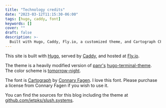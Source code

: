 ```yaml
---
title: "Technology credits"
date: "2023-03-12T11:15:30-06:00"
tags: [hugo, caddy, font]
keywords: []
cover: ""
draft: false
description: >-
  Built with Hugo, Caddy, Fly.io, a customized theme, and Cartograph CF
---
```


This site is built with [Hugo](https://gohugo.io/), served by
[Caddy](https://caddyserver.com/), and hosted at [Fly.io](https://fly.io/).

The theme is a heavily modified version of [panr's](https://github.com/panr/)
[hugo-terminal-theme](https://github.com/panr/hugo-theme-terminal). The color
scheme is [tomorrow-night](https://github.com/chriskempson/tomorrow-theme).

The font is [Cartograph](https://connary.com/cartograph.html) by [Connary
Fagen](https://connary.com/index.html). I love this font. Please purchase a
license from Connary Fagen if you wish to use it.

You can find the sources for this blog including the theme at
[github.com/jetpks/slush.systems](https://github.com/jetpks/slush.systems).

